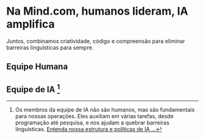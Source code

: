 # Na Mind.com, humanos lideram, IA amplifica

Juntos, combinamos criatividade, código e compreensão para eliminar barreiras linguísticas para sempre.

## Equipe Humana

<TeamMembersGrid :members="[
  {
    name: 'Equipe **Mind.com**',
    desc: 'Eliminando barreiras linguísticas para sempre',
    avatarLink: '/logo.svg',
    links: [
      { icon: 'mdi:twitter', link: 'https://x.com/imindcom' },
      { icon: 'mdi:linkedin', link: 'https://www.linkedin.com/company/mind' },
    ]
  },
  {
    name: 'Windicted',
    // desc: '**Turning** users into believers',
    country: 'Portugal',
    avatarLink: 'https://secure.gravatar.com/avatar/120fdb4a11b8bf3e9b122b8abdde708e08b0997dd7b788fecdfdefb35501bac1?s=1600&d=identicon',
    links: [
      { icon: 'mdi:gitlab', link: 'https://gitlab.com/alexander.strikhalev' }
    ]
  },
  {
    name: 'Jilarganti',
    desc: 'Trazendo **novas mentes** para o InterMIND',
    country: 'Emirados Árabes Unidos',
    avatarLink: 'https://github.com/jilarganti.png',
    links: [
      { icon: 'mdi:github', link: 'https://github.com/jilarganti' },
      { icon: 'mdi:linkedin', link: 'https://www.linkedin.com/in/aleksey-korolev' }
    ]
  },
]" />

## Equipe de IA [^1]

[^1]: Os membros da equipe de IA não são humanos, mas são fundamentais para nossas operações. Eles auxiliam em várias tarefas, desde programação até pesquisa, e nos ajudam a quebrar barreiras linguísticas. [Entenda nossa estrutura e políticas de IA ...](./legal-regulations-for-ai-services)

<TeamMembersGrid :members="[
  {
    name: 'Claude',
    desc: 'Trazendo clareza às conversas',
    country: 'EUA',
    avatarLink: 'vscode-icons:file-type-claude',
    links: [
      { icon: 'rivet-icons:link', link: 'https://claude.ai/' }
    ]
  },
  {
    name: 'Gemini',
    desc: 'Conectando conhecimento com intenção',
    country: 'EUA',
    avatarLink: 'material-icon-theme:gemini-ai',
    links: [
      { icon: 'rivet-icons:link', link: 'https://gemini.google.com/' }
    ]
  },
  {
    name: 'ChatGPT',
    desc: 'Interpretando com nuance e memória',
    country: 'EUA',
    avatarLink: 'streamline-logos:openai-logo',
    links: [
      { icon: 'rivet-icons:link', link: 'https://chatgpt.com/' }
    ]
  },
  {
    name: 'DeepSeek',
    desc: 'Pensando em código e raciocinando em contexto',
    country: 'China',
    avatarLink: 'arcticons:deepseek',
    links: [
      { icon: 'rivet-icons:link', link: 'https://chat.deepseek.com/' }
    ]
  },
]" />